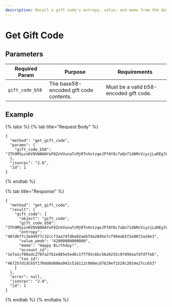 ```yaml
---
description: Recall a gift code's entropy, value, and memo from the database.
---
```


# Get Gift Code

## Parameters

| Required Param  | Purpose                                | Requirements                           |
| --------------- | -------------------------------------- | -------------------------------------- |
| `gift_code_b58` | The base58-encoded gift code contents. | Must be a valid b58-encoded gift code. |

## Example

{% tabs %}
{% tab title="Request Body" %}
```
{
  "method": "get_gift_code",
  "params": {
    "gift_code_b58": "3Th9MSyznKV8VWAHAYoF8ZnVVunaTcMjRTnXvtzqeJPfAY8c7uQn71d6McViyzjLaREg7AppT7quDmBRG5E48csVhhzF4TEn1tw9Ekwr2hrq57A8cqR6sqpNC47mF7kHe",
  },
  "jsonrpc": "2.0",
  "id": 1
}
```
{% endtab %}

{% tab title="Response" %}
```
{
  "method": "get_gift_code",
  "result": {
    "gift_code": {
      "object": "gift_code",
      "gift_code_b58": "3Th9MSyznKV8VWAHAYoF8ZnVVunaTcMjRTnXvtzqeJPfAY8c7uQn71d6McViyzjLaREg7AppT7quDmBRG5E48csVhhzF4TEn1tw9Ekwr2hrq57A8cqR6sqpNC47mF7kHe",
      "entropy": "487d6f7c3e44977c32ccf3aa74fdbe02aebf4a2845efcf994ab5f2e8072a19e3",
      "value_pmob": "42000000000000",
      "memo": "Happy Birthday!",
      "account_id": "1e7a1cf00adc278fa27b1e885e5ed6c1ff793c6bc56a9255c97d9daafdfdffeb",
      "txo_id": "46725fd1dc65f170dd8d806a942c516112c080ec87b29ef1529c2014e27cc653"
    }
  },
  "error": null,
  "jsonrpc": "2.0",
  "id": 1
}
```
{% endtab %}
{% endtabs %}

